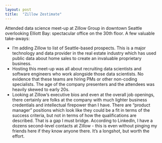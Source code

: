 ```yaml
---
layout: post
title:  "Zillow Zestimate"
---
```

Attended data science meet-up at Zillow Group in downtown Seattle overlooking Elliott Bay: spectacular office on the 30th floor.  A few valuable take-aways:
- I’m adding Zillow to list of Seattle-based prospects. This is a major technology and data provider in the real estate industry which has used public data about home sales to create an invaluable proprietary business.
- Hosting this meet-up was all about recruiting data scientists and software engineers who work alongside those data scientists. No evidence that these teams are hiring PMs or other non-coding specialists.  The age of the company presenters and the attendees was heavily skewed to early 20s.
- Looking at Zillow’s executive bios and even at the overall job openings, there certainly are folks at the company with much lighter business credentials and intellectual firepower than I have. There are “product manager” positions which look like they could be a fit in terms of the success criteria, but not in terms of how the qualifications are described. That is a gap I must bridge.
According to LinkedIn, I have a dozens second-level contacts at Zillow - this is even without pinging my friends here if they know anyone there.  It’s a longshot, but worth the effort.
